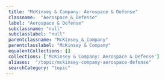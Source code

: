 ```yaml
--- 
 title: "McKinsey & Company: Aerospace & Defense" 
 classname:  "Aerospace_&_Defense" 
 label: "Aerospace & Defense" 
 subclassname: "null" 
 subclasslabel: "null" 
 parentclassname: "McKinsey_&_Company" 
 parentclasslabel: "McKinsey & Company" 
 equalentCollections: [] 
 collections: ['McKinsey & Company: Aerospace & Defense']
 aliases:  "/topic/mckinsey-company-aerospace-defense"  
 searchCategory: "topic" 
---
```


